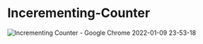 # Incerementing-Counter
![Incrementing Counter - Google Chrome 2022-01-09 23-53-18](https://user-images.githubusercontent.com/48691866/148700671-a2d2b49e-b0de-49e9-b5bc-c3128a98c868.gif)
